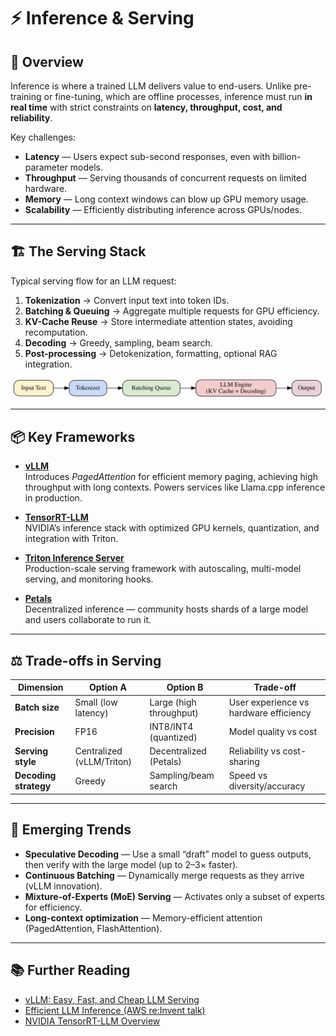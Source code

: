 # ⚡ Inference & Serving

## 🔎 Overview  
Inference is where a trained LLM delivers value to end-users. Unlike pre-training or fine-tuning, which are offline processes, inference must run **in real time** with strict constraints on **latency, throughput, cost, and reliability**.  

Key challenges:  
- **Latency** — Users expect sub-second responses, even with billion-parameter models.  
- **Throughput** — Serving thousands of concurrent requests on limited hardware.  
- **Memory** — Long context windows can blow up GPU memory usage.  
- **Scalability** — Efficiently distributing inference across GPUs/nodes.  

---

## 🏗 The Serving Stack  

Typical serving flow for an LLM request:  

1. **Tokenization** → Convert input text into token IDs.  
2. **Batching & Queuing** → Aggregate multiple requests for GPU efficiency.  
3. **KV-Cache Reuse** → Store intermediate attention states, avoiding recomputation.  
4. **Decoding** → Greedy, sampling, beam search.  
5. **Post-processing** → Detokenization, formatting, optional RAG integration.  

![LLM Inference Stack](../images/inference_serving_stack.svg)

---

## 📦 Key Frameworks  

- **[vLLM](https://github.com/vllm-project/vllm)**  
  Introduces *PagedAttention* for efficient memory paging, achieving high throughput with long contexts. Powers services like Llama.cpp inference in production.  

- **[TensorRT-LLM](https://github.com/NVIDIA/TensorRT-LLM)**  
  NVIDIA’s inference stack with optimized GPU kernels, quantization, and integration with Triton.  

- **[Triton Inference Server](https://github.com/triton-inference-server/server)**  
  Production-scale serving framework with autoscaling, multi-model serving, and monitoring hooks.  

- **[Petals](https://github.com/bigscience-workshop/petals)**  
  Decentralized inference — community hosts shards of a large model and users collaborate to run it.  

---

## ⚖️ Trade-offs in Serving  

| **Dimension**       | **Option A** | **Option B** | **Trade-off** |
|----------------------|--------------|--------------|----------------|
| **Batch size**       | Small (low latency) | Large (high throughput) | User experience vs hardware efficiency |
| **Precision**        | FP16 | INT8/INT4 (quantized) | Model quality vs cost |
| **Serving style**    | Centralized (vLLM/Triton) | Decentralized (Petals) | Reliability vs cost-sharing |
| **Decoding strategy**| Greedy | Sampling/beam search | Speed vs diversity/accuracy |

---

## 🔮 Emerging Trends  

- **Speculative Decoding** — Use a small “draft” model to guess outputs, then verify with the large model (up to 2–3× faster).  
- **Continuous Batching** — Dynamically merge requests as they arrive (vLLM innovation).  
- **Mixture-of-Experts (MoE) Serving** — Activates only a subset of experts for efficiency.  
- **Long-context optimization** — Memory-efficient attention (PagedAttention, FlashAttention).  

---

## 📚 Further Reading  

- [vLLM: Easy, Fast, and Cheap LLM Serving](https://arxiv.org/abs/2309.06180)  
- [Efficient LLM Inference (AWS re:Invent talk)](https://www.youtube.com/watch?v=l2Wc2kFGYfU)  
- [NVIDIA TensorRT-LLM Overview](https://developer.nvidia.com/tensorrt-llm)  